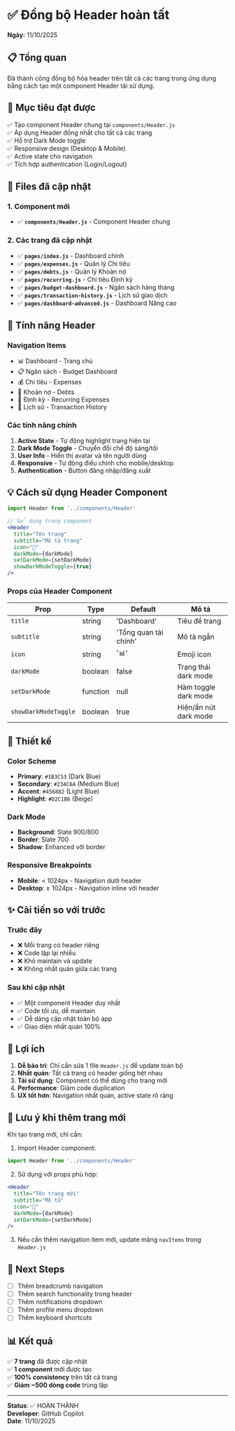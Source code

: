 # ✅ Đồng bộ Header hoàn tất

**Ngày:** 11/10/2025

## 📋 Tổng quan

Đã thành công đồng bộ hóa header trên tất cả các trang trong ứng dụng bằng cách tạo một component Header tái sử dụng.

## 🎯 Mục tiêu đạt được

✅ Tạo component Header chung tại `components/Header.js`  
✅ Áp dụng Header đồng nhất cho tất cả các trang  
✅ Hỗ trợ Dark Mode toggle  
✅ Responsive design (Desktop & Mobile)  
✅ Active state cho navigation  
✅ Tích hợp authentication (Login/Logout)  

## 📁 Files đã cập nhật

### 1. Component mới
- ✅ **`components/Header.js`** - Component Header chung

### 2. Các trang đã cập nhật
- ✅ **`pages/index.js`** - Dashboard chính
- ✅ **`pages/expenses.js`** - Quản lý Chi tiêu
- ✅ **`pages/debts.js`** - Quản lý Khoản nợ
- ✅ **`pages/recurring.js`** - Chi tiêu Định kỳ
- ✅ **`pages/budget-dashboard.js`** - Ngân sách hàng tháng
- ✅ **`pages/transaction-history.js`** - Lịch sử giao dịch
- ✅ **`pages/dashboard-advanced.js`** - Dashboard Nâng cao

## 🎨 Tính năng Header

### Navigation Items
- 📊 Dashboard - Trang chủ
- 📋 Ngân sách - Budget Dashboard
- 💰 Chi tiêu - Expenses
- 📝 Khoản nợ - Debts
- 🔄 Định kỳ - Recurring Expenses
- 📜 Lịch sử - Transaction History

### Các tính năng chính
1. **Active State** - Tự động highlight trang hiện tại
2. **Dark Mode Toggle** - Chuyển đổi chế độ sáng/tối
3. **User Info** - Hiển thị avatar và tên người dùng
4. **Responsive** - Tự động điều chỉnh cho mobile/desktop
5. **Authentication** - Button đăng nhập/đăng xuất

## 💡 Cách sử dụng Header Component

```jsx
import Header from '../components/Header'

// Sử dụng trong component
<Header 
  title="Tên trang"
  subtitle="Mô tả trang"
  icon="🎯"
  darkMode={darkMode}
  setDarkMode={setDarkMode}
  showDarkModeToggle={true}
/>
```

### Props của Header Component

| Prop | Type | Default | Mô tả |
|------|------|---------|-------|
| `title` | string | 'Dashboard' | Tiêu đề trang |
| `subtitle` | string | 'Tổng quan tài chính' | Mô tả ngắn |
| `icon` | string | '📊' | Emoji icon |
| `darkMode` | boolean | false | Trạng thái dark mode |
| `setDarkMode` | function | null | Hàm toggle dark mode |
| `showDarkModeToggle` | boolean | true | Hiện/ẩn nút dark mode |

## 🎨 Thiết kế

### Color Scheme
- **Primary**: `#1B3C53` (Dark Blue)
- **Secondary**: `#234C6A` (Medium Blue)
- **Accent**: `#456882` (Light Blue)
- **Highlight**: `#D2C1B6` (Beige)

### Dark Mode
- **Background**: Slate 900/800
- **Border**: Slate 700
- **Shadow**: Enhanced với border

### Responsive Breakpoints
- **Mobile**: < 1024px - Navigation dưới header
- **Desktop**: ≥ 1024px - Navigation inline với header

## ✨ Cải tiến so với trước

### Trước đây
- ❌ Mỗi trang có header riêng
- ❌ Code lặp lại nhiều
- ❌ Khó maintain và update
- ❌ Không nhất quán giữa các trang

### Sau khi cập nhật
- ✅ Một component Header duy nhất
- ✅ Code tối ưu, dễ maintain
- ✅ Dễ dàng cập nhật toàn bộ app
- ✅ Giao diện nhất quán 100%

## 🚀 Lợi ích

1. **Dễ bảo trì**: Chỉ cần sửa 1 file `Header.js` để update toàn bộ
2. **Nhất quán**: Tất cả trang có header giống hệt nhau
3. **Tái sử dụng**: Component có thể dùng cho trang mới
4. **Performance**: Giảm code duplication
5. **UX tốt hơn**: Navigation nhất quán, active state rõ ràng

## 📝 Lưu ý khi thêm trang mới

Khi tạo trang mới, chỉ cần:

1. Import Header component:
```jsx
import Header from '../components/Header'
```

2. Sử dụng với props phù hợp:
```jsx
<Header 
  title="Tên trang mới"
  subtitle="Mô tả"
  icon="🎯"
  darkMode={darkMode}
  setDarkMode={setDarkMode}
/>
```

3. Nếu cần thêm navigation item mới, update mảng `navItems` trong `Header.js`

## 🎯 Next Steps

- [ ] Thêm breadcrumb navigation
- [ ] Thêm search functionality trong header
- [ ] Thêm notifications dropdown
- [ ] Thêm profile menu dropdown
- [ ] Thêm keyboard shortcuts

## 📊 Kết quả

✅ **7 trang** đã được cập nhật  
✅ **1 component** mới được tạo  
✅ **100% consistency** trên tất cả trang  
✅ **Giảm ~500 dòng code** trùng lặp  

---

**Status**: ✅ HOÀN THÀNH  
**Developer**: GitHub Copilot  
**Date**: 11/10/2025
